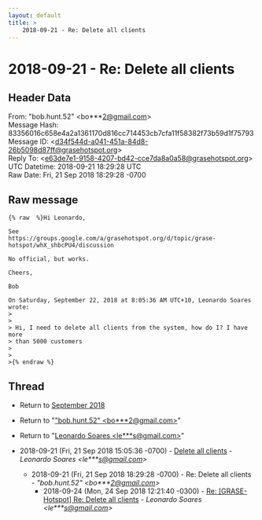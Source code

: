 ```yaml
---
layout: default
title: >
    2018-09-21 - Re: Delete all clients
---
```


# 2018-09-21 - Re: Delete all clients

## Header Data

From: "bob.hunt.52" \<bo***2@gmail.com\><br>
Message Hash: 83356016c658e4a2a1361170d816cc714453cb7cfa11f58382f73b59d1f75793<br>
Message ID: \<d34f544d-a041-451a-84d8-26b5098d87ff@grasehotspot.org\><br>
Reply To: \<e63de7e1-9158-4207-bd42-cce7da8a0a58@grasehotspot.org\><br>
UTC Datetime: 2018-09-21 18:29:28 UTC<br>
Raw Date: Fri, 21 Sep 2018 18:29:28 -0700<br>

## Raw message

```
{% raw  %}Hi Leonardo,

See 
https://groups.google.com/a/grasehotspot.org/d/topic/grase-hotspot/whX_shbcPU4/discussion

No official, but works.

Cheers,

Bob

On Saturday, September 22, 2018 at 8:05:36 AM UTC+10, Leonardo Soares wrote:
>
>
> Hi, I need to delete all clients from the system, how do I? I have more 
> than 5000 customers
>
>
>{% endraw %}
```

## Thread

+ Return to [September 2018](/archive/2018/09)

+ Return to "["bob.hunt.52" <bo***2<span>@</span>gmail.com>](/authors/bo___2_at_gmail_com)"
+ Return to "[Leonardo Soares <le***s<span>@</span>gmail.com>](/authors/le___s_at_gmail_com)"

+ 2018-09-21 (Fri, 21 Sep 2018 15:05:36 -0700) - [Delete all clients](/archive/2018/09/69c75eee0f7ae339d86fb04fc93b0ca943c007afae630a1ff65113f52400cf0b) - _Leonardo Soares \<le***s@gmail.com\>_
  + 2018-09-21 (Fri, 21 Sep 2018 18:29:28 -0700) - Re: Delete all clients - _"bob.hunt.52" \<bo***2@gmail.com\>_
    + 2018-09-24 (Mon, 24 Sep 2018 12:21:40 -0300) - [Re: [GRASE-Hotspot] Re: Delete all clients](/archive/2018/09/0991722ccd8b9f9115995afaaa6c3dbd6687b40300756abff153e0e2f256fa6c) - _Leonardo Soares \<le***s@gmail.com\>_

